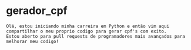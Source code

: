 # gerador_cpf
    Olá, estou iniciando minha carreira em Python e então vim aqui compartilhar o meu proprio codigo para gerar cpf's com exito.
    Estou aberto para pull requests de programadores mais avançados para melhorar meu codigo!
